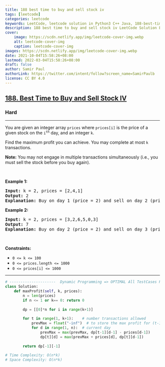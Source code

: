 ```yaml
---
title: 188 best time to buy and sell stock iv
tags: [leetcode]
categories: leetcode
keywords: LeetCode, leetcode solution in Python3 C++ Java, 188-best-time-to-buy-and-sell-stock-iv solution
description: 188 best time to buy and sell stock iv LeetCode Solution Explained
cover:
    image: https://scdn.netlify.app/img/leetcode-cover-img.webp
    alt: leetcode-cover-img
    caption: leetcode-cover-img
images: https://scdn.netlify.app/img/leetcode-cover-img.webp
date: 2021-10-04T15:58:26+08:00
lastmod: 2022-03-04T15:58:26+08:00
draft: false
author: Samir Paul
authorLink: https://twitter.com/intent/follow?screen_name=SamirPaulb
license: CC BY 4.0
---
```



<h2><a href="https://leetcode.com/problems/best-time-to-buy-and-sell-stock-iv/">188. Best Time to Buy and Sell Stock IV</a></h2><h3>Hard</h3><hr><div><p>You are given an integer array <code>prices</code> where <code>prices[i]</code> is the price of a given stock on the <code>i<sup>th</sup></code> day, and an integer <code>k</code>.</p>

<p>Find the maximum profit you can achieve. You may complete at most <code>k</code> transactions.</p>

<p><strong>Note:</strong> You may not engage in multiple transactions simultaneously (i.e., you must sell the stock before you buy again).</p>

<p>&nbsp;</p>
<p><strong>Example 1:</strong></p>

<pre><strong>Input:</strong> k = 2, prices = [2,4,1]
<strong>Output:</strong> 2
<strong>Explanation:</strong> Buy on day 1 (price = 2) and sell on day 2 (price = 4), profit = 4-2 = 2.
</pre>

<p><strong>Example 2:</strong></p>

<pre><strong>Input:</strong> k = 2, prices = [3,2,6,5,0,3]
<strong>Output:</strong> 7
<strong>Explanation:</strong> Buy on day 2 (price = 2) and sell on day 3 (price = 6), profit = 6-2 = 4. Then buy on day 5 (price = 0) and sell on day 6 (price = 3), profit = 3-0 = 3.
</pre>

<p>&nbsp;</p>
<p><strong>Constraints:</strong></p>

<ul>
	<li><code>0 &lt;= k &lt;= 100</code></li>
	<li><code>0 &lt;= prices.length &lt;= 1000</code></li>
	<li><code>0 &lt;= prices[i] &lt;= 1000</code></li>
</ul>
</div>

---




```python
# ---------------------  Dynamic Programming => OPTIMAL All TestCases Passed ----------
class Solution:
    def maxProfit(self, k, prices):
        n = len(prices)
        if n <= 1 or k== 0: return 0
        
        dp = [[0]*n for i in range(k+1)]
        
        for t in range(1, k+1):    # number transactions allowed
            prevMax = float("-inf")  # to store the max profit for (t-1) transactions on previous days 
            for d in range(1, n):  # current day
                prevMax = max(prevMax, dp[t-1][d-1] - prices[d-1])
                dp[t][d] = max(prevMax + prices[d], dp[t][d-1])
                
        return dp[-1][-1]
        
# Time Complexity: O(n*k)
# Space Complexity: O(n*k)
```
